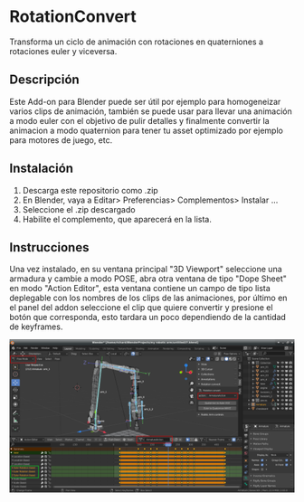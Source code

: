 # RotationConvert
Transforma un ciclo de animación con rotaciones en quaterniones a rotaciones euler y viceversa.

## Descripción
Este Add-on para Blender puede ser útil por ejemplo para homogeneizar varios clips de animación, también se puede usar para llevar una animación a modo euler con el objetivo de pulir detalles y finalmente convertir la animacion a modo quaternion para tener tu asset optimizado por ejemplo para motores de juego, etc.

## Instalación
1. Descarga este repositorio como .zip
2. En Blender, vaya a Editar> Preferencias> Complementos> Instalar ...
3. Seleccione el .zip descargado
4. Habilite el complemento, que aparecerá en la lista.

## Instrucciones
Una vez instalado, en su ventana principal "3D Viewport" seleccione una armadura y cambie a modo POSE, abra otra ventana de tipo "Dope Sheet" en modo "Action Editor", esta ventana contiene un campo de tipo lista deplegable con los nombres de los clips de las animaciones, por último en el panel del addon seleccione el clip que quiere convertir y presione el botón que corresponda, esto tardara un poco dependiendo de la cantidad de keyframes.

![Image description](https://raw.githubusercontent.com/RichardCollao/RotationConvert/master/files/Screenshot_01.png)

